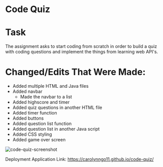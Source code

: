 # Code Quiz

# Task
The assignment asks to start coding from scratch in order to build a quiz with coding questions and implement the things from learning web API's.

# Changed/Edits That Were Made:
- Added multiple HTML and Java files
- Added navbar
    - Made the navbar to a list
- Added highscore and timer
- Added quiz questions in another HTML file
- Added timer function
- Added buttons
- Added question list function
- Added question list in another Java script
- Added CSS styling
- Added game over screen

![code-quiz-screenshot](https://user-images.githubusercontent.com/99929883/160746216-283be031-bebe-4b5b-9627-d97aeadb39d6.JPG)

Deployment Application Link: https://carolynngo11.github.io/code-quiz/
